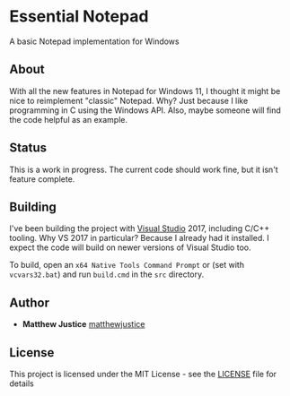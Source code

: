 # Essential Notepad
A basic Notepad implementation for Windows

## About
With all the new features in Notepad for Windows 11, I thought it might be nice to reimplement "classic" Notepad. Why? Just because I like programming in C using the Windows API. Also, maybe someone will find the code helpful as an example.

## Status
This is a work in progress. The current code should work fine, but it isn't feature complete.

## Building
I've been building the project with [Visual Studio](https://visualstudio.microsoft.com/) 2017, including C/C++ tooling. Why VS 2017 in particular? Because I already had it installed. I expect the code will build on newer versions of Visual Studio too.

To build, open an `x64 Native Tools Command Prompt` or (set with `vcvars32.bat`) and run `build.cmd` in the `src` directory.

## Author

- **Matthew Justice** [matthewjustice](https://github.com/matthewjustice)


## License

This project is licensed under the MIT License - see the [LICENSE](LICENSE) file for details

